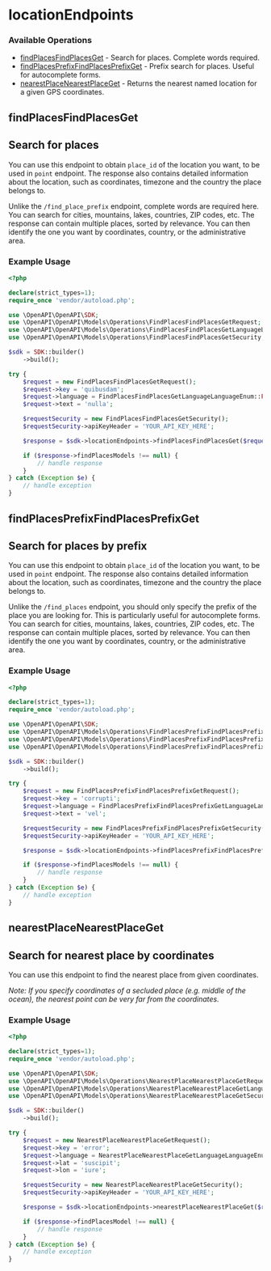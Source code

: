 # locationEndpoints

### Available Operations

* [findPlacesFindPlacesGet](#findplacesfindplacesget) - Search for places. Complete words required.
* [findPlacesPrefixFindPlacesPrefixGet](#findplacesprefixfindplacesprefixget) - Prefix search for places. Useful for autocomplete forms.
* [nearestPlaceNearestPlaceGet](#nearestplacenearestplaceget) - Returns the nearest named location for a given GPS coordinates.

## findPlacesFindPlacesGet

## Search for places

You can use this endpoint to obtain `place_id` of the location you want, to be used in `point` endpoint.
The response also contains detailed information about the location, such as coordinates, timezone and the country the place belongs to.

Unlike the `/find_place_prefix` endpoint, complete words are required here. You can search for cities,
mountains, lakes, countries, ZIP codes, etc. The response can contain multiple places, sorted by relevance.
You can then identify the one you want by coordinates, country, or the administrative area.

### Example Usage

```php
<?php

declare(strict_types=1);
require_once 'vendor/autoload.php';

use \OpenAPI\OpenAPI\SDK;
use \OpenAPI\OpenAPI\Models\Operations\FindPlacesFindPlacesGetRequest;
use \OpenAPI\OpenAPI\Models\Operations\FindPlacesFindPlacesGetLanguageLanguageEnum;
use \OpenAPI\OpenAPI\Models\Operations\FindPlacesFindPlacesGetSecurity;

$sdk = SDK::builder()
    ->build();

try {
    $request = new FindPlacesFindPlacesGetRequest();
    $request->key = 'quibusdam';
    $request->language = FindPlacesFindPlacesGetLanguageLanguageEnum::FR;
    $request->text = 'nulla';

    $requestSecurity = new FindPlacesFindPlacesGetSecurity();
    $requestSecurity->apiKeyHeader = 'YOUR_API_KEY_HERE';

    $response = $sdk->locationEndpoints->findPlacesFindPlacesGet($request, $requestSecurity);

    if ($response->findPlacesModels !== null) {
        // handle response
    }
} catch (Exception $e) {
    // handle exception
}
```

## findPlacesPrefixFindPlacesPrefixGet

## Search for places by prefix

You can use this endpoint to obtain `place_id` of the location you want, to be used in `point` endpoint. The response also contains detailed information about the location, such as coordinates, timezone and the country the place belongs to.

Unlike the `/find_places` endpoint, you should only specify the prefix of the place you are looking for. This is particularly useful for autocomplete forms. You can search for cities, mountains, lakes, countries, ZIP codes, etc. The response can contain multiple places, sorted by relevance. You can then identify the one you want by coordinates, country, or the administrative area.

### Example Usage

```php
<?php

declare(strict_types=1);
require_once 'vendor/autoload.php';

use \OpenAPI\OpenAPI\SDK;
use \OpenAPI\OpenAPI\Models\Operations\FindPlacesPrefixFindPlacesPrefixGetRequest;
use \OpenAPI\OpenAPI\Models\Operations\FindPlacesPrefixFindPlacesPrefixGetLanguageLanguageEnum;
use \OpenAPI\OpenAPI\Models\Operations\FindPlacesPrefixFindPlacesPrefixGetSecurity;

$sdk = SDK::builder()
    ->build();

try {
    $request = new FindPlacesPrefixFindPlacesPrefixGetRequest();
    $request->key = 'corrupti';
    $request->language = FindPlacesPrefixFindPlacesPrefixGetLanguageLanguageEnum::PL;
    $request->text = 'vel';

    $requestSecurity = new FindPlacesPrefixFindPlacesPrefixGetSecurity();
    $requestSecurity->apiKeyHeader = 'YOUR_API_KEY_HERE';

    $response = $sdk->locationEndpoints->findPlacesPrefixFindPlacesPrefixGet($request, $requestSecurity);

    if ($response->findPlacesModels !== null) {
        // handle response
    }
} catch (Exception $e) {
    // handle exception
}
```

## nearestPlaceNearestPlaceGet

## Search for nearest place by coordinates

You can use this endpoint to find the nearest place from given coordinates.

*Note: If you specify coordinates of a secluded place (e.g. middle of the ocean), the nearest point can be very far from the coordinates.*

### Example Usage

```php
<?php

declare(strict_types=1);
require_once 'vendor/autoload.php';

use \OpenAPI\OpenAPI\SDK;
use \OpenAPI\OpenAPI\Models\Operations\NearestPlaceNearestPlaceGetRequest;
use \OpenAPI\OpenAPI\Models\Operations\NearestPlaceNearestPlaceGetLanguageLanguageEnum;
use \OpenAPI\OpenAPI\Models\Operations\NearestPlaceNearestPlaceGetSecurity;

$sdk = SDK::builder()
    ->build();

try {
    $request = new NearestPlaceNearestPlaceGetRequest();
    $request->key = 'error';
    $request->language = NearestPlaceNearestPlaceGetLanguageLanguageEnum::FR;
    $request->lat = 'suscipit';
    $request->lon = 'iure';

    $requestSecurity = new NearestPlaceNearestPlaceGetSecurity();
    $requestSecurity->apiKeyHeader = 'YOUR_API_KEY_HERE';

    $response = $sdk->locationEndpoints->nearestPlaceNearestPlaceGet($request, $requestSecurity);

    if ($response->findPlacesModel !== null) {
        // handle response
    }
} catch (Exception $e) {
    // handle exception
}
```
